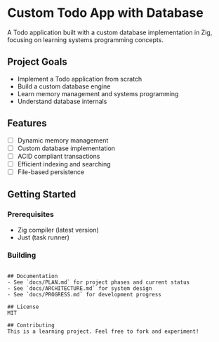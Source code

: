 # Custom Todo App with Database

A Todo application built with a custom database implementation in Zig, focusing on learning systems programming concepts.

## Project Goals
- Implement a Todo application from scratch
- Build a custom database engine
- Learn memory management and systems programming
- Understand database internals

## Features
- [ ] Dynamic memory management
- [ ] Custom database implementation
- [ ] ACID compliant transactions
- [ ] Efficient indexing and searching
- [ ] File-based persistence

## Getting Started

### Prerequisites
- Zig compiler (latest version)
- Just (task runner)

### Building
```

## Documentation
- See `docs/PLAN.md` for project phases and current status
- See `docs/ARCHITECTURE.md` for system design
- See `docs/PROGRESS.md` for development progress

## License
MIT

## Contributing
This is a learning project. Feel free to fork and experiment!